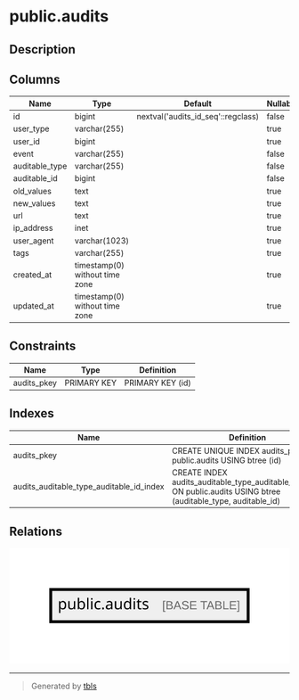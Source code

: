 # public.audits

## Description

## Columns

| Name           | Type                           | Default                            | Nullable |
| -------------- | ------------------------------ | ---------------------------------- | -------- |
| id             | bigint                         | nextval('audits_id_seq'::regclass) | false    |
| user_type      | varchar(255)                   |                                    | true     |
| user_id        | bigint                         |                                    | true     |
| event          | varchar(255)                   |                                    | false    |
| auditable_type | varchar(255)                   |                                    | false    |
| auditable_id   | bigint                         |                                    | false    |
| old_values     | text                           |                                    | true     |
| new_values     | text                           |                                    | true     |
| url            | text                           |                                    | true     |
| ip_address     | inet                           |                                    | true     |
| user_agent     | varchar(1023)                  |                                    | true     |
| tags           | varchar(255)                   |                                    | true     |
| created_at     | timestamp(0) without time zone |                                    | true     |
| updated_at     | timestamp(0) without time zone |                                    | true     |

## Constraints

| Name        | Type        | Definition       |
| ----------- | ----------- | ---------------- |
| audits_pkey | PRIMARY KEY | PRIMARY KEY (id) |

## Indexes

| Name                                     | Definition                                                                                                        |
| ---------------------------------------- | ----------------------------------------------------------------------------------------------------------------- |
| audits_pkey                              | CREATE UNIQUE INDEX audits_pkey ON public.audits USING btree (id)                                                 |
| audits_auditable_type_auditable_id_index | CREATE INDEX audits_auditable_type_auditable_id_index ON public.audits USING btree (auditable_type, auditable_id) |

## Relations

![er](public.audits.svg)

---

> Generated by [tbls](https://github.com/k1LoW/tbls)

